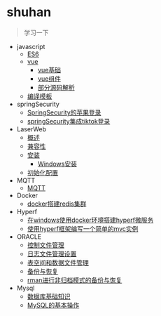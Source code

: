 # shuhan

> 学习一下
* javascript
  * [ES6](javascript/es6/es6.md)
  * [vue](javascript/vue/vue源码学习.md)
    * [vue基础](javascript/vue/vue基础.md)
    * [vue组件](javascript/vue/vue组件.md) 
    * [部分源码解析](javascript/vue/部分源码解析.md)
  * [编译模板](javascript/vue/编译模板.md)
* springSecurity
  * [SpringSecurity的苹果登录](springSecurity/SpringSecurity的苹果登录.md)
  * [springSecurity集成tiktok登录](springSecurity/springSecurity集成tiktok登录.md)
* LaserWeb
  * [概述](Laser-Web/概述.md)
  * [兼容性](Laser-Web/兼容性.md)
  * [安装](Laser-Web/安装.md)
    * [Windows安装](Laser-Web/Windows安装.md)
  * [初始化配置](Laser-Web/初始化配置.md)
* MQTT
  * [MQTT](MQTT/mqtt.md)
* Docker
  * [docker搭建redis集群](redis/docker搭建redis集群.md)
* Hyperf
  * [在windows使用docker环境搭建hyperf微服务](hyperf/在windows使用docker环境搭建hyperf微服务.md)
  * [使用hyperf框架编写一个简单的mvc实例](hyperf/使用hyperf框架编写一个简单的mvc实例.md)
* ORACLE
  * [控制文件管理](oracle/控制文件管理.md)
  * [日志文件管理设置](oracle/日志文件管理设置.md)
  * [表空间和数据文件管理](oracle/表空间和数据文件管理.md)
  * [备份与恢复](oracle/备份与恢复.md)
  * [rman进行非归档模式的备份与恢复](oracle/rman进行非归档模式的备份与恢复.md)
* Mysql
  * [数据库基础知识](mysql/数据库基础知识.md)
  * [MySQL的基本操作](mysql/MySQL的基本操作.md)